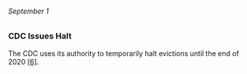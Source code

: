 ###### September 1

### CDC Issues Halt

The CDC uses its authority to temporarily halt evictions until the end of 2020 [[6]](https://www.thinkglobalhealth.org/article/updated-timeline-coronavirus).
